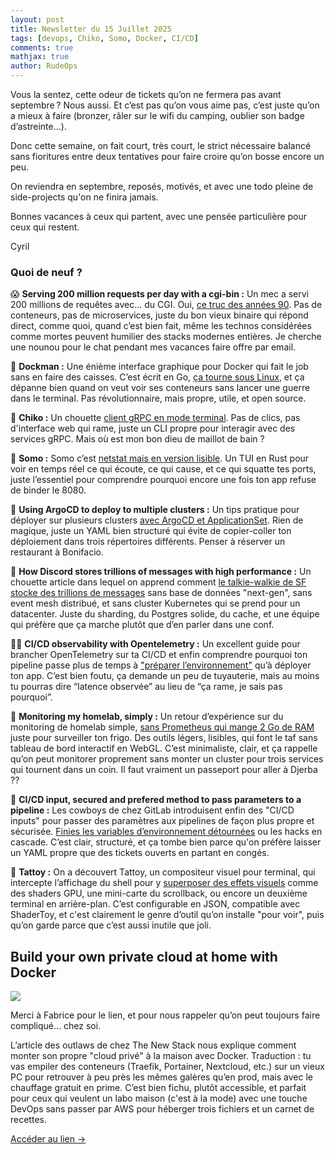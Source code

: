 ```yaml
---
layout: post
title: Newsletter du 15 Juillet 2025
tags: [devops, Chiko, Somo, Docker, CI/CD]
comments: true
mathjax: true
author: RudeOps
---
```



Vous la sentez, cette odeur de tickets qu’on ne fermera pas avant septembre ? Nous aussi. Et c’est pas qu’on vous aime pas, c’est juste qu’on a mieux à faire (bronzer, râler sur le wifi du camping, oublier son badge d’astreinte...).

Donc cette semaine, on fait court, très court, le strict nécessaire balancé sans fioritures entre deux tentatives pour faire croire qu’on bosse encore un peu.

On reviendra en septembre, reposés, motivés, et avec une todo pleine de side-projects qu'on ne finira jamais.

Bonnes vacances à ceux qui partent, avec une pensée particulière pour ceux qui restent.  
  
Cyril

### Quoi de neuf ?

😱 **Serving 200 million requests per day with a cgi-bin :** Un mec a servi 200 millions de requêtes avec… du CGI. Oui,  [ce truc des années 90](https://jacob.gold/posts/serving-200-million-requests-with-cgi-bin/). Pas de conteneurs, pas de microservices, juste du bon vieux binaire qui répond direct, comme quoi, quand c’est bien fait, même les technos considérées comme mortes peuvent humilier des stacks modernes entières. Je cherche une nounou pour le chat pendant mes vacances faire offre par email.

🐋 **Dockman :** Une énième interface graphique pour Docker qui fait le job sans en faire des caisses. C’est écrit en Go,  [ça tourne sous Linux](https://github.com/RA341/dockman), et ça dépanne bien quand on veut voir ses conteneurs sans lancer une guerre dans le terminal. Pas révolutionnaire, mais propre, utile, et open source.

💝 **Chiko :** Un chouette  [client gRPC en mode terminal](https://github.com/felangga/chiko). Pas de clics, pas d'interface web qui rame, juste un CLI propre pour interagir avec des services gRPC. Mais où est mon bon dieu de maillot de bain ?

🥇 **Somo :** Somo c’est  [netstat mais en version lisible](https://github.com/theopfr/somo). Un TUI en Rust pour voir en temps réel ce qui écoute, ce qui cause, et ce qui squatte tes ports, juste l’essentiel pour comprendre pourquoi encore une fois ton app refuse de binder le 8080.  

🏹 **Using ArgoCD to deploy to multiple clusters :** Un tips pratique pour déployer sur plusieurs clusters  [avec ArgoCD et ApplicationSet](https://itnext.io/using-applicationset-to-deploy-to-multiple-clusters-28f6879be217). Rien de magique, juste un YAML bien structuré qui évite de copier-coller ton déploiement dans trois répertoires différents. Penser à réserver un restaurant à Bonifacio.

🚀  **How Discord stores trillions of messages with high performance :** Un chouette article dans lequel on apprend comment  [le talkie-walkie de SF stocke des trillions de messages](https://blog.bytebytego.com/p/how-discord-stores-trillions-of-messages)  sans base de données "next-gen", sans event mesh distribué, et sans cluster Kubernetes qui se prend pour un datacenter. Juste du sharding, du Postgres solide, du cache, et une équipe qui préfère que ça marche plutôt que d’en parler dans une conf.

🏃‍♂️ **CI/CD observability with Opentelemetry :** Un excellent guide pour brancher OpenTelemetry sur ta CI/CD et enfin comprendre pourquoi ton pipeline passe plus de temps à  ["préparer l’environnement"](https://signoz.io/blog/cicd-observability-with-opentelemetry/)  qu’à déployer ton app. C’est bien foutu, ça demande un peu de tuyauterie, mais au moins tu pourras dire “latence observée” au lieu de “ça rame, je sais pas pourquoi”.

🤖 **Monitoring my homelab, simply :** Un retour d’expérience sur du monitoring de homelab simple,  [sans Prometheus qui mange 2 Go de RAM](https://b.tuxes.uk/simple-homelab-monitoring.html)  juste pour surveiller ton frigo. Des outils légers, lisibles, qui font le taf sans tableau de bord interactif en WebGL. C’est minimaliste, clair, et ça rappelle qu’on peut monitorer proprement sans monter un cluster pour trois services qui tournent dans un coin. Il faut vraiment un passeport pour aller à Djerba ??

🎯 **CI/CD input, secured and prefered method to pass parameters to a pipeline :** Les cowboys de chez GitLab introduisent enfin des "CI/CD inputs" pour passer des paramètres aux pipelines de façon plus propre et sécurisée.  [Finies les variables d’environnement détournées](https://about.gitlab.com/blog/ci-cd-inputs-secure-and-preferred-method-to-pass-parameters-to-a-pipeline/)  ou les hacks en cascade. C’est clair, structuré, et ça tombe bien parce qu'on préfère laisser un YAML propre que des tickets ouverts en partant en congés.  

🔳 **Tattoy :** On a découvert Tattoy, un compositeur visuel pour terminal, qui intercepte l’affichage du shell pour y  [superposer des effets visuels](https://tattoy.sh/)  comme des shaders GPU, une mini-carte du scrollback, ou encore un deuxième terminal en arrière-plan. C’est configurable en JSON, compatible avec ShaderToy, et c'est clairement le genre d’outil qu’on installe "pour voir", puis qu’on garde parce que c’est aussi inutile que joli.

## Build your own private cloud at home with Docker

![](https://storage.mlcdn.com/account_image/325165/J4xOFekPrFjBLSlt8PILzrM5OlUoL1enAYDY59Gv.png)

Merci à Fabrice pour le lien, et pour nous rappeler qu’on peut toujours faire compliqué… chez soi.

L’article des outlaws de chez The New Stack nous explique comment monter son propre "cloud privé" à la maison avec Docker. Traduction : tu vas empiler des conteneurs (Traefik, Portainer, Nextcloud, etc.) sur un vieux PC pour retrouver à peu près les mêmes galères qu’en prod, mais avec le chauffage gratuit en prime. C’est bien fichu, plutôt accessible, et parfait pour ceux qui veulent un labo maison (c'est à la mode) avec une touche DevOps sans passer par AWS pour héberger trois fichiers et un carnet de recettes.

[Accéder au lien ->](https://thenewstack.io/build-your-own-private-cloud-at-home-with-docker/)